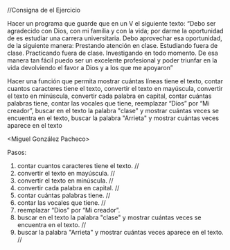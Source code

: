 //Consigna de el Ejercicio

Hacer un programa que guarde que en un V el siguiente texto:
“Debo ser agradecido con Dios, con mi familia y con la vida; por darme la oportunidad de es estudiar una carrera universitaria. Debo aprovechar esa oportunidad, de la siguiente manera:
Prestando atención en clase.
Estudiando fuera de clase.
Practicando fuera de clase.
Investigando en todo momento.
De esa manera tan fácil puedo ser un excelente profesional y poder triunfar en la vida devolviendo el favor a Dios y a los que me apoyaron”

Hacer una función que permita mostrar cuántas líneas tiene el texto, contar cuantos caracteres tiene el texto, convertir el texto en mayúscula, convertir el texto en minúscula, convertir cada palabra en capital, contar cuántas palabras tiene, contar las vocales que tiene, reemplazar “Dios” por “Mi creador”, buscar en el texto la palabra "clase" y mostrar cuántas veces se encuentra en el texto, buscar la palabra "Arrieta" y mostrar cuántas veces aparece en el texto

<Miguel González Pacheco>

Pasos: 
1. contar cuantos caracteres tiene el texto. //
2. convertir el texto en mayúscula. //
3. convertir el texto en minúscula. //
4. convertir cada palabra en capital. //
5. contar cuántas palabras tiene. //
6. contar las vocales que tiene. //
7. reemplazar “Dios” por “Mi creador”.
8. buscar en el texto la palabra "clase" y mostrar cuántas veces se encuentra en el texto. //
9. buscar la palabra "Arrieta" y mostrar cuántas veces aparece en el texto. //